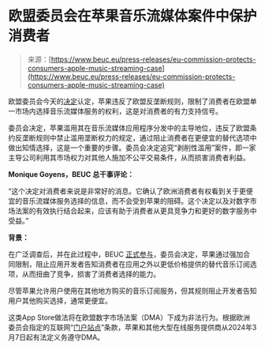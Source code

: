 <!--yml

category: 未分类

date: 2024-05-27 14:39:52

-->

# 欧盟委员会在苹果音乐流媒体案件中保护消费者

> 来源：[https://www.beuc.eu/press-releases/eu-commission-protects-consumers-apple-music-streaming-case](https://www.beuc.eu/press-releases/eu-commission-protects-consumers-apple-music-streaming-case)

欧盟委员会今天的[决定](https://ec.europa.eu/commission/presscorner/detail/en/ip_24_1161)认定，苹果违反了欧盟反垄断规则，限制了消费者在欧盟单一市场内选择音乐流媒体服务的权利，这是对消费者的有力支持信号。

委员会决定，苹果滥用其在音乐流媒体应用程序分发中的主导地位，违反了欧盟条约反垄断规则中禁止滥用垄断权力的规定，通过阻止消费者在更便宜的替代选项中做出知情选择，这是一个重要的步骤。委员会决定追究“剥削性滥用”案件，即一家主导公司利用其市场权力对其他人施加不公平交易条件，从而损害消费者利益。

**Monique Goyens，BEUC 总干事评论：**

“这个决定对消费者来说是非常好的消息。它确认了欧洲消费者有权看到关于更便宜的音乐流媒体服务选择的信息，而不会受到苹果的阻碍。这个决定以及对数字市场法案的有效执行结合起来，应该有助于消费者从更具竞争力和更好的数字服务中受益。”

**背景：**

在广泛调查后，并在此过程中，BEUC [正式参与](https://www.beuc.eu/press-releases/beuc-joins-european-commission-investigation-apple-distorting-competition-music)，委员会决定，苹果通过强加合同限制，阻止应用开发者告知消费者在应用之外以更低价格提供的替代音乐订阅选项，从而扭曲了竞争，损害了消费者选择的能力。

尽管苹果允许用户使用在其他地方购买的音乐订阅服务，但其规则阻止开发者告知用户其他购买选择，通常更便宜。

这类App Store做法将在欧盟数字市场法案（DMA）下成为非法行为。根据欧洲委员会指定的互联网“[门户站点](https://digital-markets-act.ec.europa.eu/commission-designates-six-gatekeepers-under-digital-markets-act-2023-09-06_en)”条款，苹果和其他大型在线服务提供商从2024年3月7日起有法定义务遵守DMA。
